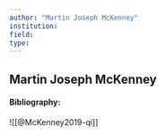 ```yaml
---
author: "Martin Joseph McKenney"
institution:
field:
type:
---
```


## Martin Joseph McKenney
#### Bibliography:

![[@McKenney2019-qi]]